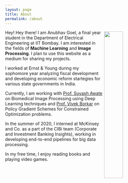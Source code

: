 ```yaml
---
layout: page
title: About
permalink: /about
---
```

<img style="float: right; width: 35%; padding: 5px;" src=" {{site.url}}/assets/img/profile.jpg ">

Hey! Hey there! I am Anubhav Goel, a final year student in the Department of Electrical Engineering at IIT Bombay. I am interested in the fields of **Machine Learning** and **Image Processing**. I plan to use this website as a medium for sharing my projects.

I worked at Ernst & Young during my sophomore year analyzing fiscal development and developing economic reform startegies for various state governments in India.

Currently, I am working with [Prof. Suyash Awate](https://www.cse.iitb.ac.in/~suyash/) on Biomedical Image Processing using Deep Learning techniques and [Prof. Vivek Borkar](https://scholar.google.co.in/citations?user=Km1V8WwAAAAJ&hl=en) on Policy Gradient Schemes for Constrained Optimization problems.

In the summer of 2020, I interned at McKinsey and Co. as a part of the CIBi team (Corporate and Investment Banking Insights), working in developing end-to-end pipelines for big data processing.

In my free time, I enjoy reading books and playing video games.


